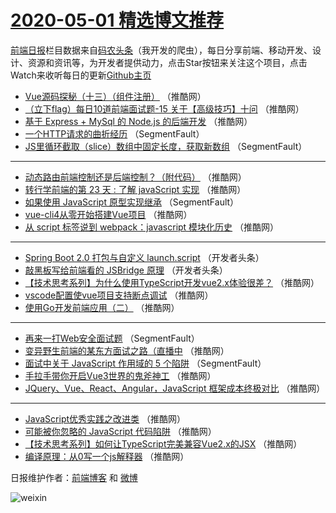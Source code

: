# [2020-05-01 精选博文推荐](https://toutiao.qdkfweb.cn/date/2020/05/01)

[前端日报](https://qdkfweb.cn/c/news)栏目数据来自[码农头条](https://toutiao.qdkfweb.cn/)（我开发的爬虫），每日分享前端、移动开发、设计、资源和资讯等，为开发者提供动力，点击Star按钮来关注这个项目，点击Watch来收听每日的更新[Github主页](https://github.com/kujian/frontendDaily)
* [Vue源码探秘（十三）（组件注册）](https://toutiao.qdkfweb.cn/141710.html) （推酷网）
* [（立下flag）每日10道前端面试题-15 关于【高级技巧】十问](https://toutiao.qdkfweb.cn/141711.html) （推酷网）
* [基于 Express + MySql 的 Node.js 的后端开发](https://toutiao.qdkfweb.cn/141701.html) （推酷网）
* [一个HTTP请求的曲折经历](https://toutiao.qdkfweb.cn/141691.html) （SegmentFault）
* [JS里循环截取（slice）数组中固定长度，获取新数组](https://toutiao.qdkfweb.cn/141692.html) （SegmentFault）

***
* [动态路由前端控制还是后端控制？（附代码）](https://toutiao.qdkfweb.cn/141700.html) （推酷网）
* [转行学前端的第 23 天 : 了解 javaScript 实现](https://toutiao.qdkfweb.cn/141712.html) （推酷网）
* [如果使用 JavaScript 原型实现继承](https://toutiao.qdkfweb.cn/141690.html) （SegmentFault）
* [vue-cli4从零开始搭建Vue项目](https://toutiao.qdkfweb.cn/141702.html) （推酷网）
* [从 script 标签说到 webpack：javascript 模块化历史](https://toutiao.qdkfweb.cn/141703.html) （推酷网）

***
* [Spring Boot 2.0 打包与自定义 launch.script](https://toutiao.qdkfweb.cn/141693.html) （开发者头条）
* [敲黑板写给前端看的 JSBridge 原理](https://toutiao.qdkfweb.cn/141694.html) （开发者头条）
* [【技术思考系列】为什么使用TypeScript开发vue2.x体验很差？](https://toutiao.qdkfweb.cn/141707.html) （推酷网）
* [vscode配置使vue项目支持断点调试](https://toutiao.qdkfweb.cn/141709.html) （推酷网）
* [使用Go开发前端应用（二）](https://toutiao.qdkfweb.cn/141698.html) （推酷网）

***
* [再来一打Web安全面试题](https://toutiao.qdkfweb.cn/141688.html) （SegmentFault）
* [变异野生前端的某东方面试之路（直播中](https://toutiao.qdkfweb.cn/141699.html) （推酷网）
* [面试中关于 JavaScript 作用域的 5 个陷阱](https://toutiao.qdkfweb.cn/141689.html) （SegmentFault）
* [手拉手带你开启Vue3世界的鬼斧神工](https://toutiao.qdkfweb.cn/141704.html) （推酷网）
* [JQuery、Vue、React、Angular，JavaScript 框架成本终极对比](https://toutiao.qdkfweb.cn/141705.html) （推酷网）

***
* [JavaScript优秀实践之改进类](https://toutiao.qdkfweb.cn/141695.html) （推酷网）
* [可能被你忽略的 JavaScript 代码陷阱](https://toutiao.qdkfweb.cn/141706.html) （推酷网）
* [【技术思考系列】如何让TypeScript完美兼容Vue2.x的JSX](https://toutiao.qdkfweb.cn/141696.html) （推酷网）
* [编译原理：从0写一个js解释器](https://toutiao.qdkfweb.cn/141697.html) （推酷网）

日报维护作者：[前端博客](https://qdkfweb.cn/) 和 [微博](https://qdkfweb.cn/go/weibo)

![weixin](https://user-images.githubusercontent.com/3055447/38468989-651132ac-3b80-11e8-8e6b-15122322a9d7.png)